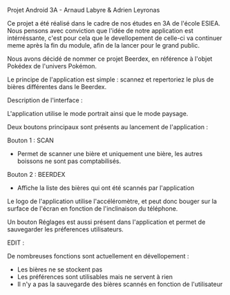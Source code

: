 Projet Android 3A - Arnaud Labyre &amp; Adrien Leyronas

Ce projet a été réalisé dans le cadre de nos études en 3A de l'école ESIEA.
Nous pensons avec conviction que l'idée de notre application est intérréssante, c'est pour cela que le devellopement de celle-ci va continuer meme après la fin du module, afin de la lancer pour le grand public.

Nous avons décidé de nommer ce projet Beerdex, en référence à l'objet Pokédex de l'univers Pokémon.

Le principe de l'application est simple : scannez et repertoriez le plus de bières différentes dans le Beerdex.

Description de l'interface :

L'application utilise le mode portrait ainsi que le mode paysage.

Deux boutons principaux sont présents au lancement de l'application : 

Bouton 1 : SCAN 
  - Permet de scanner une bière et uniquement une bière, les autres boissons ne sont pas comptabilisés.
  
Bouton 2 : BEERDEX
  - Affiche la liste des bières qui ont été scannés par l'application
  
Le logo de l'application utilise l'accéléromètre, et peut donc bouger sur la surface de l'écran en fonction de l'inclinaison du téléphone.
 
Un bouton Réglages est aussi présent dans l'application et permet de sauvegarder les préferences utilisateurs.

EDIT : 

De nombreuses fonctions sont actuellement en dévellopement :

  - Les bières ne se stockent pas 
  - Les préférences sont utilisables mais ne servent à rien
  - Il n'y a pas la sauvegarde des bières scannés en fonction de l'utilisateur
  
  
 
 
